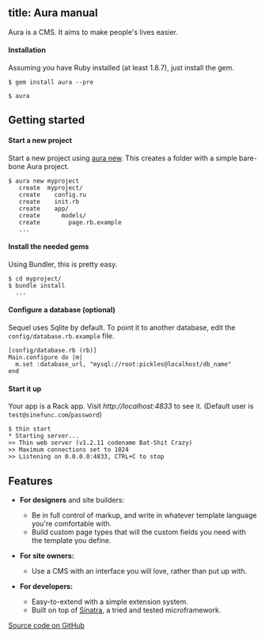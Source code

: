 title: Aura manual
--
Aura is a CMS. It aims to make people's lives easier.

#### Installation
Assuming you have Ruby installed (at least 1.8.7), just install the gem.

    $ gem install aura --pre

    $ aura

Getting started
---------------

#### Start a new project
Start a new project using [aura new](aura_new.html). This creates a folder with a simple bare-bone Aura project.

    $ aura new myproject
       create  myproject/
       create    config.ru
       create    init.rb
       create    app/
       create      models/
       create        page.rb.example
       ...

#### Install the needed gems
Using Bundler, this is pretty easy.

    $ cd myproject/
    $ bundle install
      ...

#### Configure a database (optional)
Sequel uses Sqlite by default. To point it to another database, edit the `config/database.rb.example` file.

    [config/database.rb (rb)]
    Main.configure do |m|
      m.set :database_url, "mysql://root:pickles@localhost/db_name"
    end


#### Start it up
Your app is a Rack app. Visit *http://localhost:4833* to see it. (Default user is `test@sinefunc.com`/`password`)

    $ thin start
    * Starting server...
    >> Thin web server (v1.2.11 codename Bat-Shit Crazy)
    >> Maximum connections set to 1024
    >> Listening on 0.0.0.0:4833, CTRL+C to stop

## Features

* **For designers** and site builders:
  * Be in full control of markup, and write in whatever template language you're comfortable with.
  * Build custom page types that will the custom fields you need with the template you define.

* **For site owners:**
  * Use a CMS with an interface you will love, rather than put up with.

* **For developers:**
  * Easy-to-extend with a simple extension system.
  * Built on top of [Sinatra](http://sinatrarb.com), a tried and tested microframework.

[Source code on GitHub](http://github.com/aura-cms/aura "Source code")
